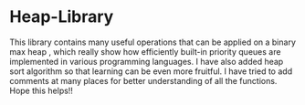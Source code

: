 # Heap-Library
This library contains many useful operations that can be applied on a binary max heap , which really show how efficiently built-in priority queues  are implemented in various programming languages. I have also added heap sort algorithm so that learning can be even more fruitful. I have tried to add comments at many places for better understanding of all the functions. Hope this helps!!
